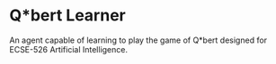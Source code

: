 # Q*bert Learner

An agent capable of learning to play the game of Q*bert designed for ECSE-526 Artificial Intelligence.
